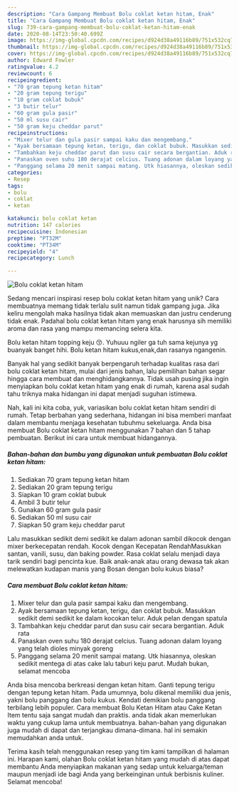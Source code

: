 ```yaml
---
description: "Cara Gampang Membuat Bolu coklat ketan hitam, Enak"
title: "Cara Gampang Membuat Bolu coklat ketan hitam, Enak"
slug: 739-cara-gampang-membuat-bolu-coklat-ketan-hitam-enak
date: 2020-08-14T23:50:40.699Z
image: https://img-global.cpcdn.com/recipes/d924d38a49116b89/751x532cq70/bolu-coklat-ketan-hitam-foto-resep-utama.jpg
thumbnail: https://img-global.cpcdn.com/recipes/d924d38a49116b89/751x532cq70/bolu-coklat-ketan-hitam-foto-resep-utama.jpg
cover: https://img-global.cpcdn.com/recipes/d924d38a49116b89/751x532cq70/bolu-coklat-ketan-hitam-foto-resep-utama.jpg
author: Edward Fowler
ratingvalue: 4.2
reviewcount: 6
recipeingredient:
- "70 gram tepung ketan hitam"
- "20 gram tepung terigu"
- "10 gram coklat bubuk"
- "3 butir telur"
- "60 gram gula pasir"
- "50 ml susu cair"
- "50 gram keju cheddar parut"
recipeinstructions:
- "Mixer telur dan gula pasir sampai kaku dan mengembang."
- "Ayak bersamaan tepung ketan, terigu, dan coklat bubuk. Masukkan sedikit demi sedikit ke dalam kocokan telur. Aduk pelan dengan spatula"
- "Tambahkan keju cheddar parut dan susu cair secara bergantian. Aduk rata"
- "Panaskan oven suhu 180 derajat celcius. Tuang adonan dalam loyang yang telah dioles minyak goreng"
- "Panggang selama 20 menit sampai matang. Utk hiasannya, oleskan sedikit mentega di atas cake lalu taburi keju parut. Mudah bukan, selamat mencoba"
categories:
- Resep
tags:
- bolu
- coklat
- ketan

katakunci: bolu coklat ketan 
nutrition: 147 calories
recipecuisine: Indonesian
preptime: "PT32M"
cooktime: "PT34M"
recipeyield: "4"
recipecategory: Lunch

---
```



![Bolu coklat ketan hitam](https://img-global.cpcdn.com/recipes/d924d38a49116b89/751x532cq70/bolu-coklat-ketan-hitam-foto-resep-utama.jpg)

Sedang mencari inspirasi resep bolu coklat ketan hitam yang unik? Cara membuatnya memang tidak terlalu sulit namun tidak gampang juga. Jika keliru mengolah maka hasilnya tidak akan memuaskan dan justru cenderung tidak enak. Padahal bolu coklat ketan hitam yang enak harusnya sih memiliki aroma dan rasa yang mampu memancing selera kita.

Bolu ketan hitam topping keju 😚. Yuhuuu ngiler ga tuh sama kejunya yg buanyak banget hihi. Bolu ketan hitam kukus,enak,dan rasanya ngangenin.

Banyak hal yang sedikit banyak berpengaruh terhadap kualitas rasa dari bolu coklat ketan hitam, mulai dari jenis bahan, lalu pemilihan bahan segar hingga cara membuat dan menghidangkannya. Tidak usah pusing jika ingin menyiapkan bolu coklat ketan hitam yang enak di rumah, karena asal sudah tahu triknya maka hidangan ini dapat menjadi suguhan istimewa.


Nah, kali ini kita coba, yuk, variasikan bolu coklat ketan hitam sendiri di rumah. Tetap berbahan yang sederhana, hidangan ini bisa memberi manfaat dalam membantu menjaga kesehatan tubuhmu sekeluarga. Anda bisa membuat Bolu coklat ketan hitam menggunakan 7 bahan dan 5 tahap pembuatan. Berikut ini cara untuk membuat hidangannya.

<!--inarticleads1-->

##### Bahan-bahan dan bumbu yang digunakan untuk pembuatan Bolu coklat ketan hitam:

1. Sediakan 70 gram tepung ketan hitam
1. Sediakan 20 gram tepung terigu
1. Siapkan 10 gram coklat bubuk
1. Ambil 3 butir telur
1. Gunakan 60 gram gula pasir
1. Sediakan 50 ml susu cair
1. Siapkan 50 gram keju cheddar parut


Lalu masukkan sedikit demi sedikit ke dalam adonan sambil dikocok dengan mixer berkecepatan rendah. Kocok dengan Kecepatan RendahMasukkan santan, vanili, susu, dan baking powder. Rasa coklat selalu menjadi daya tarik sendiri bagi pencinta kue. Baik anak-anak atau orang dewasa tak akan melewatkan kudapan manis yang Bosan dengan bolu kukus biasa? 

<!--inarticleads2-->

##### Cara membuat Bolu coklat ketan hitam:

1. Mixer telur dan gula pasir sampai kaku dan mengembang.
1. Ayak bersamaan tepung ketan, terigu, dan coklat bubuk. Masukkan sedikit demi sedikit ke dalam kocokan telur. Aduk pelan dengan spatula
1. Tambahkan keju cheddar parut dan susu cair secara bergantian. Aduk rata
1. Panaskan oven suhu 180 derajat celcius. Tuang adonan dalam loyang yang telah dioles minyak goreng
1. Panggang selama 20 menit sampai matang. Utk hiasannya, oleskan sedikit mentega di atas cake lalu taburi keju parut. Mudah bukan, selamat mencoba


Anda bisa mencoba berkreasi dengan ketan hitam. Ganti tepung terigu dengan tepung ketan hitam. Pada umumnya, bolu dikenal memiliki dua jenis, yakni bolu panggang dan bolu kukus. Kendati demikian bolu panggang terbilang lebih populer. Cara membuat Bolu Ketan Hitam atau Cake Ketan Item tentu saja sangat mudah dan praktis. anda tidak akan memerlukan waktu yang cukup lama untuk membuatnya. bahan-bahan yang digunakan juga mudah di dapat dan terjangkau dimana-dimana. hal ini semakin memudahkan anda untuk. 

Terima kasih telah menggunakan resep yang tim kami tampilkan di halaman ini. Harapan kami, olahan Bolu coklat ketan hitam yang mudah di atas dapat membantu Anda menyiapkan makanan yang sedap untuk keluarga/teman maupun menjadi ide bagi Anda yang berkeinginan untuk berbisnis kuliner. Selamat mencoba!

